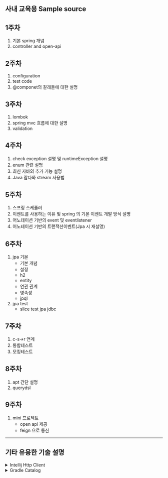 ## 사내 교육용 Sample source

## 1주차
1. 기본 spring 개념
1. controller and open-api

## 2주차
1. configuration
1. test code
1. @componet의 갈래들에 대한 설명

## 3주차 
1. lombok
1. spring mvc 흐름에 대한 설명
1. validation

## 4주차
1. check exception 설명 및 runtimeException 설명
2. enum 관련 설명
3. 최신 자바의 추가 기능 설명
4. Java 람다와 stream 사용법

## 5주차
1. 스프링 스케쥴러
1. 이벤트를 사용하는 이유 및 spring 의 기본 이벤트 개발 방식 설명
1. 어노테이션 기반의 event 및 eventlistener
1. 어노테이션 기반의 트랜잭션이벤트(Jpa 시 재설명)

## 6주차
1. jpa 기본
    + 기본 개념
    + 설정
    + h2
    + entity
    + 연관 관계
    + 영속성
    + jpql
1. jpa test
    + slice test jpa jdbc

## 7주차
1. c-s->r 연계
1. 통합테스트
1. 모킹테스트


## 8주차
1. apt 간단 설명
1. querydsl

## 9주차
1. mini 프로젝트
    + open api 제공
    + feign 으로 통신

---
## 기타 유용한 기술 설명

<details>
<summary>Intellij Http Client</summary>
<div>       

Intellij 의 http client 설정 관련 설명입니다.

|파일|설명|
|---|---|
|http-client.env.json|공통 변수 설정|
|http-client.private.env.json|git 에 저장하지 않을 인증관련한 정보를 설정|

+ http client 에서는 간단한 annotatin 을 지원합니다.
로그 파일 생성하지 않음
```http request
###
// @no-log
GET  https://{{url}}/api/Member/1

```

Jwt 토큰을 쿠키로 심는 예시
```http request
// @no-log
POST https://{{url}}/api/login

{ "user" : "{{username}}","pwd":"{{password}}" } 

> {%
client.global.set("Cookie", "Auth-cookie==" + response.body.imdata[0].token);
client.log(client.global.get("imdata[0].token"));
%}

###

```

</div>
</details>

<details>
<summary>Gradle Catalog</summary>
<div>
gradle 에서는 maven bom 을 대체하기 위하여 catalog 를 지원합니다.

+ catalog 를 생성하기 위한 gradle 예시
```groovy
plugins {
    id 'version-catalog'
    id 'maven-publish'
}

group 'com.kt.itzy'
version '0.4.1'

catalog {
    versionCatalog {
        from files("libs.versions.toml")
    }
}

publishing {
    // ~~~
}

task clean(type: Delete) {
    delete rootProject.buildDir
}

```

+ gradle 에서 버전을 처리해도 되고 별도의 toml 로 추가 가능함
```toml
[versions]
spring-boot = "2.6.3"
spring-dependency-management = "1.0.11.RELEASE"
spring-cloud-dependencies = "2021.0.0"
commons-lang3 = "3.12.0"
commons-collections4 = "4.4"
modelmapper = "3.0.0"
common-version = { prefer = "[0.4.0, 0.5.0["}
jsr305 = "3.0.2"
jasypt-spring-boot-starter = "3.0.4"

[libraries]
spring-boot-dependencies = {group = "org.springframework.boot", name = "spring-boot-dependencies", version.ref = "spring-boot" }
spring-cloud-dependencies = {group = "org.springframework.cloud", name = "spring-cloud-dependencies", version.ref = "spring-cloud-dependencies" }
commons-lang3 = {group = "org.apache.commons", name = "commons-lang3", version.ref = "commons-lang3" }
commons-collections4 = {group = "org.apache.commons", name = "commons-collections4", version.ref = "commons-collections4" }
modelmapper = {group = "org.modelmapper", name = "modelmapper", version.ref = "modelmapper" }
jsr305= {group = "com.google.code.findbugs", name = "jsr305", version.ref = "jsr305" }
jasypt-spring-boot-starter= {group = "com.github.ulisesbocchio", name = "jasypt-spring-boot-starter", version.ref = "jasypt-spring-boot-starter" }

common-manager = {group = "com.kt.itzy", name = "common-manager", version.ref = "common-version" }
common-bom = {group = "com.kt.itzy", name = "itzy-bom", version.ref = "common-version" }

[plugins]
dependency-management = {id = "io.spring.dependency-management", version.ref = "spring-dependency-management" }
spring-boot = {id = "org.springframework.boot", version.ref = "spring-boot" }

[bundles]
common-lib = ["commons-lang3", "commons-collections4", "modelmapper", "jsr305", "jasypt-spring-boot-starter"]
```

+ catalog 를 사용하는 쪽에서 setting.gradle 에 설정해야 할 정보
```groovy
dependencyResolutionManagement {
    repositories {
        mavenLocal()
        maven {
           ~~~ customRepository setting
        }
    }
    versionCatalogs {
        libs {
            from("catalog 지정")
        }
    }
}

```
</div>
</details>

